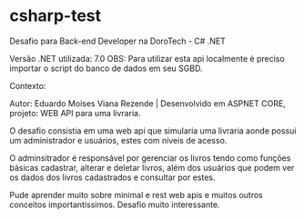 # csharp-test
Desafio para Back-end Developer na DoroTech - C# .NET

Versão .NET utilizada: 7.0 
OBS: Para utilizar esta api localmente é preciso importar o script do banco de dados em seu SGBD.

Contexto:

Autor: Eduardo Moises Viana Rezende | Desenvolvido em ASPNET CORE, projeto: WEB API para uma livraria.

O desafio consistia em uma web api que simularia uma livraria aonde possui um administrador e usuários, estes com níveis de acesso. 

O adminsitrador é responsável por gerenciar os livros tendo como funções básicas cadastrar, alterar e deletar livros, além dos usuários que podem ver os dados dos livros cadastrados e consultar por estes.

Pude aprender muito sobre minimal e rest web apis e muitos outros conceitos importantíssimos.
Desafio muito interessante.
